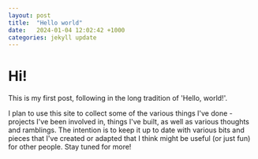 ```yaml
---
layout: post
title:  "Hello world"
date:   2024-01-04 12:02:42 +1000
categories: jekyll update
---
```


# Hi!

This is my first post, following in the long tradition of 'Hello, world!'.  

I plan to use this site to collect some of the various things I've done - projects I've been involved in, things I've built, as well as various thoughts and ramblings. The intention is to keep it up to date with various bits and pieces that I've created or adapted that I think might be useful (or just fun) for other people.  Stay tuned for more!
